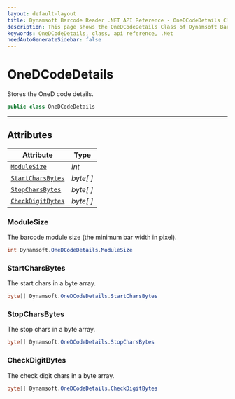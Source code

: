 ```yaml
---
layout: default-layout
title: Dynamsoft Barcode Reader .NET API Reference - OneDCodeDetails Class
description: This page shows the OneDCodeDetails Class of Dynamsoft Barcode Reader for .NET SDK.
keywords: OneDCodeDetails, class, api reference, .Net
needAutoGenerateSidebar: false
---
```


# OneDCodeDetails
Stores the OneD code details.

```csharp
public class OneDCodeDetails
```  
  
---
  

## Attributes
  
| Attribute | Type |
|---------- | ---- |
| [`ModuleSize`](#modulesize) | *int* |
| [`StartCharsBytes`](#startcharsbytes) | *byte[ ]* |
| [`StopCharsBytes`](#stopcharsbytes) | *byte[ ]* |
| [`CheckDigitBytes`](#checkdigitbytes) | *byte[ ]* |


### ModuleSize
The barcode module size (the minimum bar width in pixel).

```csharp
int Dynamsoft.OneDCodeDetails.ModuleSize
```

### StartCharsBytes
The start chars in a byte array.

```csharp
byte[] Dynamsoft.OneDCodeDetails.StartCharsBytes
```

### StopCharsBytes
The stop chars in a byte array.

```csharp
byte[] Dynamsoft.OneDCodeDetails.StopCharsBytes
```

### CheckDigitBytes
The check digit chars in a byte array.

```csharp
byte[] Dynamsoft.OneDCodeDetails.CheckDigitBytes
```
